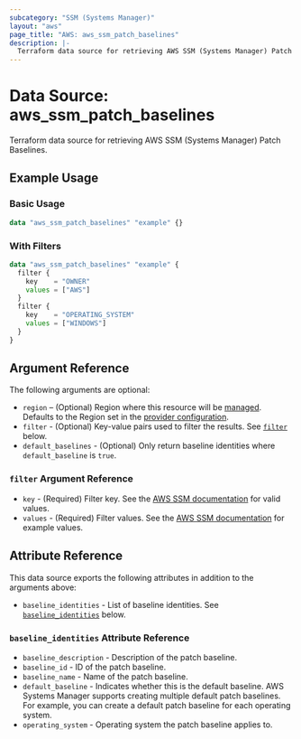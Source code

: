 ```yaml
---
subcategory: "SSM (Systems Manager)"
layout: "aws"
page_title: "AWS: aws_ssm_patch_baselines"
description: |-
  Terraform data source for retrieving AWS SSM (Systems Manager) Patch Baselines.
---
```


# Data Source: aws_ssm_patch_baselines

Terraform data source for retrieving AWS SSM (Systems Manager) Patch Baselines.

## Example Usage

### Basic Usage

```terraform
data "aws_ssm_patch_baselines" "example" {}
```

### With Filters

```terraform
data "aws_ssm_patch_baselines" "example" {
  filter {
    key    = "OWNER"
    values = ["AWS"]
  }
  filter {
    key    = "OPERATING_SYSTEM"
    values = ["WINDOWS"]
  }
}
```

## Argument Reference

The following arguments are optional:

* `region` – (Optional) Region where this resource will be [managed](https://docs.aws.amazon.com/general/latest/gr/rande.html#regional-endpoints). Defaults to the Region set in the [provider configuration](https://registry.terraform.io/providers/hashicorp/aws/latest/docs#aws-configuration-reference).
* `filter` - (Optional) Key-value pairs used to filter the results. See [`filter`](#filter-argument-reference) below.
* `default_baselines` - (Optional) Only return baseline identities where `default_baseline` is `true`.

### `filter` Argument Reference

* `key` - (Required) Filter key. See the [AWS SSM documentation](https://docs.aws.amazon.com/systems-manager/latest/APIReference/API_DescribePatchBaselines.html) for valid values.
* `values` - (Required) Filter values. See the [AWS SSM documentation](https://docs.aws.amazon.com/systems-manager/latest/APIReference/API_DescribePatchBaselines.html) for example values.

## Attribute Reference

This data source exports the following attributes in addition to the arguments above:

* `baseline_identities` - List of baseline identities. See [`baseline_identities`](#baseline_identities-attribute-reference) below.

### `baseline_identities` Attribute Reference

* `baseline_description` - Description of the patch baseline.
* `baseline_id` - ID of the patch baseline.
* `baseline_name` - Name of the patch baseline.
* `default_baseline` - Indicates whether this is the default baseline. AWS Systems Manager supports creating multiple default patch baselines. For example, you can create a default patch baseline for each operating system.
* `operating_system` - Operating system the patch baseline applies to.
